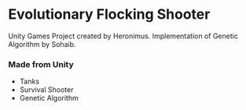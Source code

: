 # Evolutionary Flocking Shooter
Unity Games Project created by Heronimus.
Implementation of Genetic Algorithm by Sohaib.

### Made from Unity
 *  Tanks
 *  Survival Shooter
 *  Genetic Algorithm
